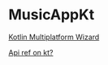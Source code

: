 # MusicAppKt
[Kotlin Multiplatform Wizard](https://kmp.jetbrains.com/?_gl=1*153krbr*_gcl_au*MTU1NjUwMzYxMS4xNzQyOTAxNzA0*FPAU*MTU1NjUwMzYxMS4xNzQyOTAxNzA0*_ga*MTc1OTMxNDk4NS4xNzQyOTAxNzAz*_ga_9J976DJZ68*MTc0MzA2NjM3MS4yLjEuMTc0MzA2NjkzMC41NS4wLjA.#newProject)

[Api ref on kt?](https://stackoverflow.com/questions/73517965/post-authorization-request-to-spotify-api-with-retrofit)